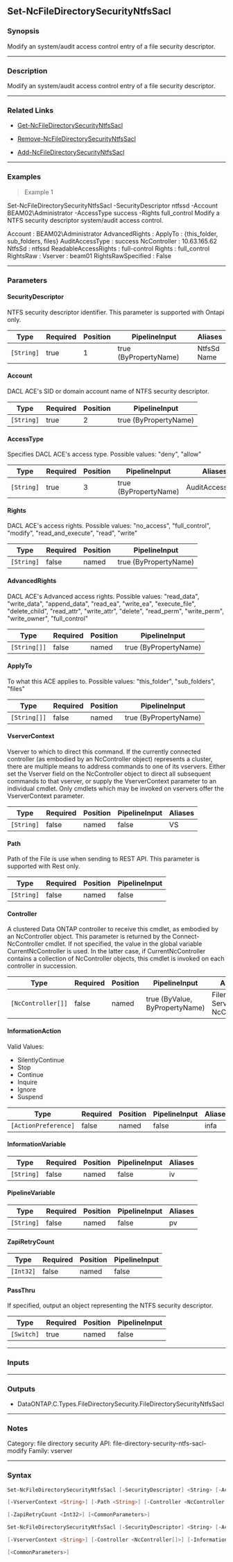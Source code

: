 Set-NcFileDirectorySecurityNtfsSacl
-----------------------------------

### Synopsis
Modify an system/audit access control entry of a file security descriptor.

---

### Description

Modify an system/audit access control entry of a file security descriptor.

---

### Related Links
* [Get-NcFileDirectorySecurityNtfsSacl](Get-NcFileDirectorySecurityNtfsSacl)

* [Remove-NcFileDirectorySecurityNtfsSacl](Remove-NcFileDirectorySecurityNtfsSacl)

* [Add-NcFileDirectorySecurityNtfsSacl](Add-NcFileDirectorySecurityNtfsSacl)

---

### Examples
> Example 1

Set-NcFileDirectorySecurityNtfsSacl -SecurityDescriptor ntfssd -Account BEAM02\Administrator -AccessType success -Rights full_control
Modify a NTFS security descriptor system/audit access control.

Account              : BEAM02\Administrator
AdvancedRights       : 
ApplyTo              : {this_folder, sub_folders, files}
AuditAccessType      : success
NcController         : 10.63.165.62
NtfsSd               : ntfssd
ReadableAccessRights : full-control
Rights               : full_control
RightsRaw            : 
Vserver              : beam01
RightsRawSpecified   : False

---

### Parameters
#### **SecurityDescriptor**
NTFS security descriptor identifier. This parameter is supported with Ontapi only.

|Type      |Required|Position|PipelineInput        |Aliases        |
|----------|--------|--------|---------------------|---------------|
|`[String]`|true    |1       |true (ByPropertyName)|NtfsSd<br/>Name|

#### **Account**
DACL ACE's SID or domain account name of NTFS security descriptor.

|Type      |Required|Position|PipelineInput        |
|----------|--------|--------|---------------------|
|`[String]`|true    |2       |true (ByPropertyName)|

#### **AccessType**
Specifies DACL ACE's access type.  Possible values: "deny", "allow"

|Type      |Required|Position|PipelineInput        |Aliases        |
|----------|--------|--------|---------------------|---------------|
|`[String]`|true    |3       |true (ByPropertyName)|AuditAccessType|

#### **Rights**
DACL ACE's access rights. 
Possible values: "no_access", "full_control", "modify", "read_and_execute", "read", "write"

|Type      |Required|Position|PipelineInput        |
|----------|--------|--------|---------------------|
|`[String]`|false   |named   |true (ByPropertyName)|

#### **AdvancedRights**
DACL ACE's Advanced access rights. 
Possible values: 
"read_data", "write_data", "append_data", "read_ea", "write_ea", "execute_file", "delete_child", "read_attr", "write_attr", "delete", "read_perm", "write_perm", "write_owner", "full_control"

|Type        |Required|Position|PipelineInput        |
|------------|--------|--------|---------------------|
|`[String[]]`|false   |named   |true (ByPropertyName)|

#### **ApplyTo**
To what this ACE applies to.
Possible values: "this_folder", "sub_folders", "files"

|Type        |Required|Position|PipelineInput        |
|------------|--------|--------|---------------------|
|`[String[]]`|false   |named   |true (ByPropertyName)|

#### **VserverContext**
Vserver to which to direct this command.  If the currently connected controller (as embodied by an NcController object) represents a cluster, there are multiple means to address commands to one of its vservers.  Either set the Vserver field on the NcController object to direct all subsequent commands to that vserver, or supply the VserverContext parameter to an individual cmdlet.  Only cmdlets which may be invoked on vservers offer the VserverContext parameter.

|Type      |Required|Position|PipelineInput|Aliases|
|----------|--------|--------|-------------|-------|
|`[String]`|false   |named   |false        |VS     |

#### **Path**
Path of the File is use when sending to REST API. This parameter is supported with Rest only.

|Type      |Required|Position|PipelineInput|
|----------|--------|--------|-------------|
|`[String]`|false   |named   |false        |

#### **Controller**
A clustered Data ONTAP controller to receive this cmdlet, as embodied by an NcController object.  This parameter is returned by the Connect-NcController cmdlet.  If not specified, the value in the global variable CurrentNcController is used.  In the latter case, if CurrentNcController contains a collection of NcController objects, this cmdlet is invoked on each controller in succession.

|Type              |Required|Position|PipelineInput                 |Aliases                          |
|------------------|--------|--------|------------------------------|---------------------------------|
|`[NcController[]]`|false   |named   |true (ByValue, ByPropertyName)|Filer<br/>Server<br/>NcController|

#### **InformationAction**

Valid Values:

* SilentlyContinue
* Stop
* Continue
* Inquire
* Ignore
* Suspend

|Type                |Required|Position|PipelineInput|Aliases|
|--------------------|--------|--------|-------------|-------|
|`[ActionPreference]`|false   |named   |false        |infa   |

#### **InformationVariable**

|Type      |Required|Position|PipelineInput|Aliases|
|----------|--------|--------|-------------|-------|
|`[String]`|false   |named   |false        |iv     |

#### **PipelineVariable**

|Type      |Required|Position|PipelineInput|Aliases|
|----------|--------|--------|-------------|-------|
|`[String]`|false   |named   |false        |pv     |

#### **ZapiRetryCount**

|Type     |Required|Position|PipelineInput|
|---------|--------|--------|-------------|
|`[Int32]`|false   |named   |false        |

#### **PassThru**
If specified, output an object representing the NTFS security descriptor.

|Type      |Required|Position|PipelineInput|
|----------|--------|--------|-------------|
|`[Switch]`|true    |named   |false        |

---

### Inputs

---

### Outputs
* DataONTAP.C.Types.FileDirectorySecurity.FileDirectorySecurityNtfsSacl

---

### Notes
Category: file directory security
API: file-directory-security-ntfs-sacl-modify
Family: vserver

---

### Syntax
```PowerShell
Set-NcFileDirectorySecurityNtfsSacl [-SecurityDescriptor] <String> [-Account] <String> [-AccessType] <String> [-Rights <String>] [-AdvancedRights <String[]>] [-ApplyTo <String[]>] 
```
```PowerShell
[-VserverContext <String>] [-Path <String>] [-Controller <NcController[]>] [-InformationAction <ActionPreference>] [-InformationVariable <String>] [-PipelineVariable <String>] 
```
```PowerShell
[-ZapiRetryCount <Int32>] [<CommonParameters>]
```
```PowerShell
Set-NcFileDirectorySecurityNtfsSacl [-SecurityDescriptor] <String> [-Account] <String> [-AccessType] <String> [-Rights <String>] [-AdvancedRights <String[]>] [-ApplyTo <String[]>] -PassThru 
```
```PowerShell
[-VserverContext <String>] [-Controller <NcController[]>] [-InformationAction <ActionPreference>] [-InformationVariable <String>] [-PipelineVariable <String>] [-ZapiRetryCount <Int32>] 
```
```PowerShell
[<CommonParameters>]
```
